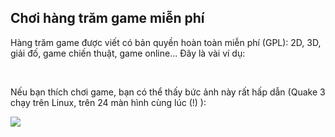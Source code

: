 <?php require("../../entete.php"); ?> <?php require("../../base.php"); ?> <?php require("../../fonctions.php"); ?>

<div id="corps">

<h2>Chơi hàng trăm game miễn phí</h2>

<p>Hàng trăm game được viết có bản quyền hoàn toàn miễn phí (GPL): 2D, 3D, giải đố, game chiến thuật, 
game online... Đây là vài ví dụ:</p>

<div id="items">

<?php all_games_from_file (); ?>

<br class="clearboth" />
</div>

<p>Nếu bạn thích chơi game, bạn có thể thấy bức ảnh này rất hấp dẫn (Quake 3 chạy trên Linux, trên 24 màn hình cùng lúc (!) ):</p>

<p><a href="Images/quake_24_screens.jpg"><img src="Images/quake_24_screens_thumbnail.jpg" /></a></p>

</div>


